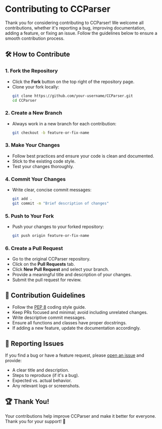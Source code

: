 # Contributing to CCParser

Thank you for considering contributing to CCParser! We welcome all contributions, whether it's reporting a bug, improving documentation, adding a feature, or fixing an issue. Follow the guidelines below to ensure a smooth contribution process.

## 🛠 How to Contribute

### 1. Fork the Repository
- Click the **Fork** button on the top right of the repository page.
- Clone your fork locally:
  ```bash
  git clone https://github.com/your-username/CCParser.git
  cd CCParser
  ```

### 2. Create a New Branch
- Always work in a new branch for each contribution:
  ```bash
  git checkout -b feature-or-fix-name
  ```

### 3. Make Your Changes
- Follow best practices and ensure your code is clean and documented.
- Stick to the existing code style.
- Test your changes thoroughly.

### 4. Commit Your Changes
- Write clear, concise commit messages:
  ```bash
  git add .
  git commit -m "Brief description of changes"
  ```

### 5. Push to Your Fork
- Push your changes to your forked repository:
  ```bash
  git push origin feature-or-fix-name
  ```

### 6. Create a Pull Request
- Go to the original CCParser repository.
- Click on the **Pull Requests** tab.
- Click **New Pull Request** and select your branch.
- Provide a meaningful title and description of your changes.
- Submit the pull request for review.

## 📝 Contribution Guidelines

- Follow the [PEP 8](https://peps.python.org/pep-0008/) coding style guide.
- Keep PRs focused and minimal; avoid including unrelated changes.
- Write descriptive commit messages.
- Ensure all functions and classes have proper docstrings.
- If adding a new feature, update the documentation accordingly.

## 🐞 Reporting Issues

If you find a bug or have a feature request, please [open an issue](https://github.com/VihangaDev/CCParser/issues) and provide:
- A clear title and description.
- Steps to reproduce (if it's a bug).
- Expected vs. actual behavior.
- Any relevant logs or screenshots.

## 🏆 Thank You!

Your contributions help improve CCParser and make it better for everyone. Thank you for your support! 🚀
